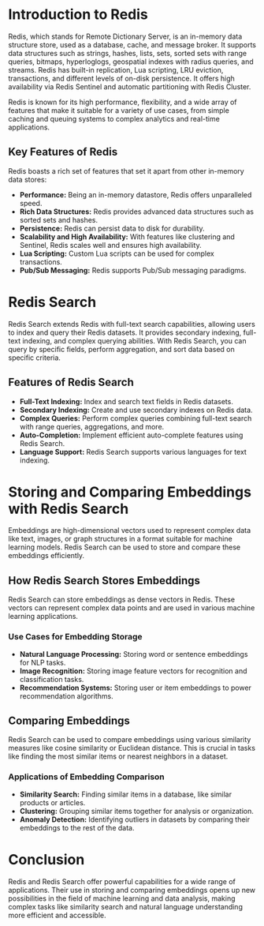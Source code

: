# Introduction to Redis

Redis, which stands for Remote Dictionary Server, is an in-memory data structure store, used as a database, cache, and message broker. It supports data structures such as strings, hashes, lists, sets, sorted sets with range queries, bitmaps, hyperloglogs, geospatial indexes with radius queries, and streams. Redis has built-in replication, Lua scripting, LRU eviction, transactions, and different levels of on-disk persistence. It offers high availability via Redis Sentinel and automatic partitioning with Redis Cluster.

Redis is known for its high performance, flexibility, and a wide array of features that make it suitable for a variety of use cases, from simple caching and queuing systems to complex analytics and real-time applications.

## Key Features of Redis

Redis boasts a rich set of features that set it apart from other in-memory data stores:

- **Performance:** Being an in-memory datastore, Redis offers unparalleled speed.
- **Rich Data Structures:** Redis provides advanced data structures such as sorted sets and hashes.
- **Persistence:** Redis can persist data to disk for durability.
- **Scalability and High Availability:** With features like clustering and Sentinel, Redis scales well and ensures high availability.
- **Lua Scripting:** Custom Lua scripts can be used for complex transactions.
- **Pub/Sub Messaging:** Redis supports Pub/Sub messaging paradigms.

# Redis Search

Redis Search extends Redis with full-text search capabilities, allowing users to index and query their Redis datasets. It provides secondary indexing, full-text indexing, and complex querying abilities. With Redis Search, you can query by specific fields, perform aggregation, and sort data based on specific criteria.

## Features of Redis Search

- **Full-Text Indexing:** Index and search text fields in Redis datasets.
- **Secondary Indexing:** Create and use secondary indexes on Redis data.
- **Complex Queries:** Perform complex queries combining full-text search with range queries, aggregations, and more.
- **Auto-Completion:** Implement efficient auto-complete features using Redis Search.
- **Language Support:** Redis Search supports various languages for text indexing.

# Storing and Comparing Embeddings with Redis Search

Embeddings are high-dimensional vectors used to represent complex data like text, images, or graph structures in a format suitable for machine learning models. Redis Search can be used to store and compare these embeddings efficiently.

## How Redis Search Stores Embeddings

Redis Search can store embeddings as dense vectors in Redis. These vectors can represent complex data points and are used in various machine learning applications.

### Use Cases for Embedding Storage

- **Natural Language Processing:** Storing word or sentence embeddings for NLP tasks.
- **Image Recognition:** Storing image feature vectors for recognition and classification tasks.
- **Recommendation Systems:** Storing user or item embeddings to power recommendation algorithms.

## Comparing Embeddings

Redis Search can be used to compare embeddings using various similarity measures like cosine similarity or Euclidean distance. This is crucial in tasks like finding the most similar items or nearest neighbors in a dataset.

### Applications of Embedding Comparison

- **Similarity Search:** Finding similar items in a database, like similar products or articles.
- **Clustering:** Grouping similar items together for analysis or organization.
- **Anomaly Detection:** Identifying outliers in datasets by comparing their embeddings to the rest of the data.

# Conclusion

Redis and Redis Search offer powerful capabilities for a wide range of applications. Their use in storing and comparing embeddings opens up new possibilities in the field of machine learning and data analysis, making complex tasks like similarity search and natural language understanding more efficient and accessible.
